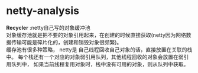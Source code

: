 # netty-analysis

**Recycler** :netty自己写的对象缓冲池  
对象缓存池就是把不要的对象引用起来，在创建的时候直接获取(netty因为网络数据传输可能是碎片化的，创建和销毁对象很频繁)。  
缓存池有很多种策略，
netty是 自己线程回收自己对象的话，直接放置在关联的栈中。
每个栈还有一个对应的对象弱引用队列，其他线程回收的对象会放置在弱引用队列中，
如果当前线程复用对象时，栈中没有可用的对象，则从队列中获取。